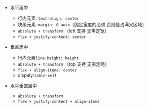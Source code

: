 - 水平居中
  - 行内元素: `text-align: center`
  - 块级元素: `margin: 0 auto`（固定宽度的必须 否则是占满父区域）
  - `absolute + transform` （left 支持 无需定宽）
  - `flex + justify-content: center`

- 垂直居中
  - 行内元素`line-height: height`
  - `absolute + transform` （top 支持 无需定高）
  - `flex + align-items: center`
  - dispaly:`table-cell`
- 水平垂直居中
  - `absolute + transform`
  - `flex + justify-content + align-items`